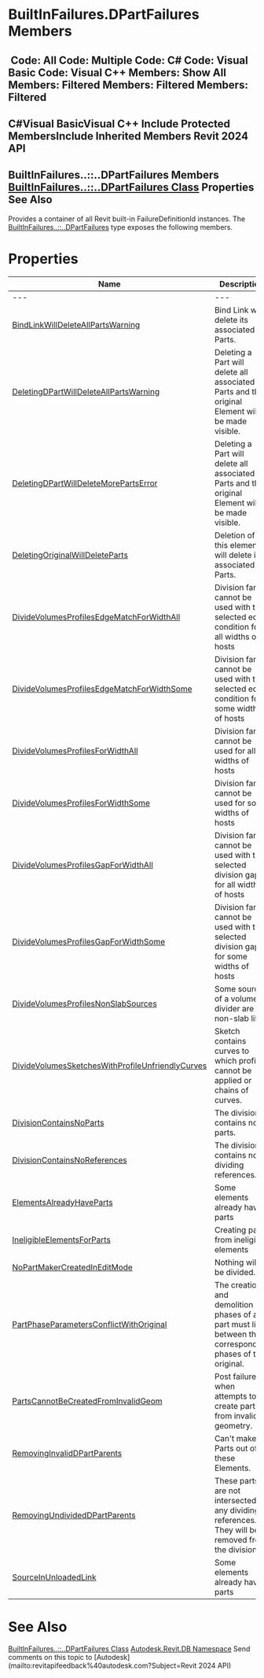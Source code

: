 # BuiltInFailures.DPartFailures Members

﻿
 Code: All Code: Multiple Code: C# Code: Visual Basic Code: Visual C++  Members: Show All Members: Filtered Members: Filtered Members: Filtered   
---  
C#Visual BasicVisual C++
Include Protected MembersInclude Inherited Members
Revit 2024 API  
---  
BuiltInFailures..::..DPartFailures Members  
[BuiltInFailures..::..DPartFailures Class](60230c02-eb7e-98f0-38c8-8da51b5109a8.md "BuiltInFailures.DPartFailures Class") Properties See Also  
---  
Provides a container of all Revit built-in FailureDefinitionId instances.
The [BuiltInFailures..::..DPartFailures](60230c02-eb7e-98f0-38c8-8da51b5109a8.md "BuiltInFailures.DPartFailures Class") type exposes the following members.
# Properties
| Name | Description |
| --- | --- |
| --- | --- | --- |
| [BindLinkWillDeleteAllPartsWarning](f67c1b29-c116-8d6c-0de9-d83ffa3ecdf2.md "BindLinkWillDeleteAllPartsWarning Property") | Bind Link will delete its associated Parts. |
| [DeletingDPartWillDeleteAllPartsWarning](2ef4bf01-77c5-edd4-175e-e11ae706022c.md "DeletingDPartWillDeleteAllPartsWarning Property") | Deleting a Part will delete all associated Parts and the original Element will be made visible. |
| [DeletingDPartWillDeleteMorePartsError](6083689d-dcc4-91b6-59bb-a9d8db1122b1.md "DeletingDPartWillDeleteMorePartsError Property") | Deleting a Part will delete all associated Parts and the original Element will be made visible. |
| [DeletingOriginalWillDeleteParts](e383458b-cf0e-c5dc-4a4b-502de0cb56f8.md "DeletingOriginalWillDeleteParts Property") | Deletion of this element will delete its associated Parts. |
| [DivideVolumesProfilesEdgeMatchForWidthAll](1b92c153-4c3a-9ca3-5cff-fee65b5b77de.md "DivideVolumesProfilesEdgeMatchForWidthAll Property") | Division family cannot be used with the selected edge condition for all widths of hosts |
| [DivideVolumesProfilesEdgeMatchForWidthSome](141c7ffb-ff67-3dca-93e6-e8a24df16751.md "DivideVolumesProfilesEdgeMatchForWidthSome Property") | Division family cannot be used with the selected edge condition for some widths of hosts |
| [DivideVolumesProfilesForWidthAll](56377169-589c-d5aa-af98-792c5ed691dd.md "DivideVolumesProfilesForWidthAll Property") | Division family cannot be used for all widths of hosts |
| [DivideVolumesProfilesForWidthSome](ed76d815-5743-040a-1687-3a77d8805ecc.md "DivideVolumesProfilesForWidthSome Property") | Division family cannot be used for some widths of hosts |
| [DivideVolumesProfilesGapForWidthAll](fe5490b8-134d-009b-b63e-fe46b7e420d1.md "DivideVolumesProfilesGapForWidthAll Property") | Division family cannot be used with the selected division gap for all widths of hosts |
| [DivideVolumesProfilesGapForWidthSome](09fd1ec1-5a25-e3f6-b7f4-03a5e8c7bc15.md "DivideVolumesProfilesGapForWidthSome Property") | Division family cannot be used with the selected division gap for some widths of hosts |
| [DivideVolumesProfilesNonSlabSources](b4d413c7-94b6-7f6e-2716-07afed35e057.md "DivideVolumesProfilesNonSlabSources Property") | Some sources of a volume divider are non-slab like. |
| [DivideVolumesSketchesWithProfileUnfriendlyCurves](c18ed607-eb75-9dff-e778-8a6c12cba565.md "DivideVolumesSketchesWithProfileUnfriendlyCurves Property") | Sketch contains curves to which profiles cannot be applied or chains of curves. |
| [DivisionContainsNoParts](578dc5b2-b340-6742-8d72-8a8170ade8ab.md "DivisionContainsNoParts Property") | The division contains no parts. |
| [DivisionContainsNoReferences](fd8b478b-38bd-5952-cc68-3eff5d0aff29.md "DivisionContainsNoReferences Property") | The division contains no dividing references. |
| [ElementsAlreadyHaveParts](783eeb1b-afcd-8095-c5ba-89a4c3f62651.md "ElementsAlreadyHaveParts Property") | Some elements already have parts |
| [IneligibleElementsForParts](6c254471-da48-da52-be33-d0fc610dc030.md "IneligibleElementsForParts Property") | Creating parts from ineligible elements |
| [NoPartMakerCreatedInEditMode](e710055e-ecd9-b6c9-aeba-262a1617a750.md "NoPartMakerCreatedInEditMode Property") | Nothing will be divided. |
| [PartPhaseParametersConflictWithOriginal](e8d238d5-fab1-cb26-2d41-1c3e647f7d14.md "PartPhaseParametersConflictWithOriginal Property") | The creation and demolition phases of a part must lie between the corresponding phases of the original. |
| [PartsCannotBeCreatedFromInvalidGeom](41f8f421-1e87-614d-8bcd-268eb505f624.md "PartsCannotBeCreatedFromInvalidGeom Property") | Post failure when attempts to create parts from invalid geometry. |
| [RemovingInvalidDPartParents](f23d6710-dcfe-bf04-58bf-19658453cf8e.md "RemovingInvalidDPartParents Property") | Can't make Parts out of these Elements. |
| [RemovingUndividedDPartParents](7aaf7359-14cf-c526-1591-8b12f08f04c1.md "RemovingUndividedDPartParents Property") | These parts are not intersected by any dividing references. They will be removed from the division. |
| [SourceInUnloadedLink](d4e511d5-cc57-8d85-b924-b34b52ff8634.md "SourceInUnloadedLink Property") | Some elements already have parts |

# See Also
[BuiltInFailures..::..DPartFailures Class](60230c02-eb7e-98f0-38c8-8da51b5109a8.md "BuiltInFailures.DPartFailures Class")
[Autodesk.Revit.DB Namespace](87546ba7-461b-c646-cbb1-2cb8f5bff8b2.md "Autodesk.Revit.DB Namespace")
Send comments on this topic to [Autodesk](mailto:revitapifeedback%40autodesk.com?Subject=Revit 2024 API)